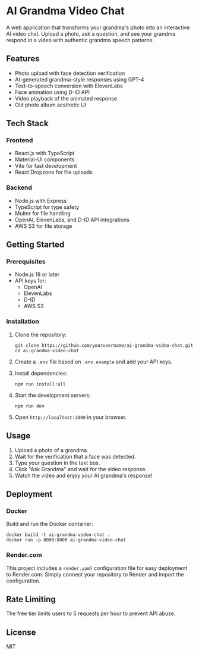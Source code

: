# AI Grandma Video Chat

A web application that transforms your grandma's photo into an interactive AI video chat. Upload a photo, ask a question, and see your grandma respond in a video with authentic grandma speech patterns.

## Features

- Photo upload with face detection verification
- AI-generated grandma-style responses using GPT-4
- Text-to-speech conversion with ElevenLabs
- Face animation using D-ID API
- Video playback of the animated response
- Old photo album aesthetic UI

## Tech Stack

### Frontend
- React.js with TypeScript
- Material-UI components
- Vite for fast development
- React Dropzone for file uploads

### Backend
- Node.js with Express
- TypeScript for type safety
- Multer for file handling
- OpenAI, ElevenLabs, and D-ID API integrations
- AWS S3 for file storage

## Getting Started

### Prerequisites

- Node.js 18 or later
- API keys for:
  - OpenAI
  - ElevenLabs
  - D-ID
  - AWS S3

### Installation

1. Clone the repository:
   ```
   git clone https://github.com/yourusername/ai-grandma-video-chat.git
   cd ai-grandma-video-chat
   ```

2. Create a `.env` file based on `.env.example` and add your API keys.

3. Install dependencies:
   ```
   npm run install:all
   ```

4. Start the development servers:
   ```
   npm run dev
   ```

5. Open `http://localhost:3000` in your browser.

## Usage

1. Upload a photo of a grandma.
2. Wait for the verification that a face was detected.
3. Type your question in the text box.
4. Click "Ask Grandma" and wait for the video response.
5. Watch the video and enjoy your AI grandma's response!

## Deployment

### Docker

Build and run the Docker container:

```
docker build -t ai-grandma-video-chat .
docker run -p 8000:8000 ai-grandma-video-chat
```

### Render.com

This project includes a `render.yaml` configuration file for easy deployment to Render.com. Simply connect your repository to Render and import the configuration.

## Rate Limiting

The free tier limits users to 5 requests per hour to prevent API abuse.

## License

MIT 